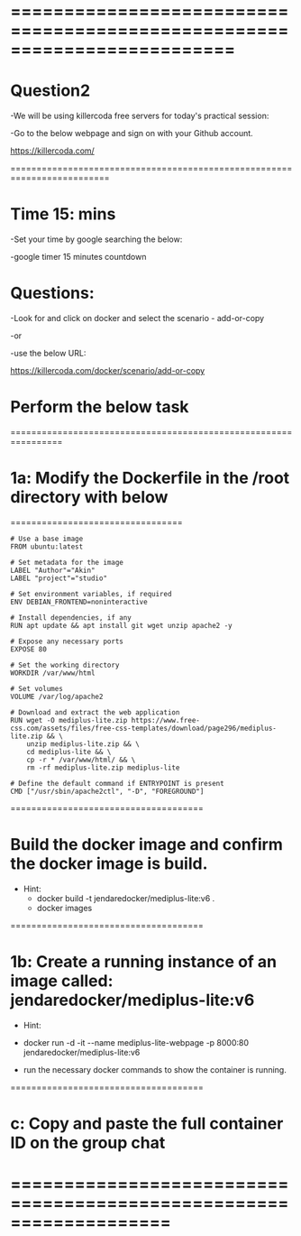 =========================================================================
=========================================================================
# Question2

-We will be using killercoda free servers for today's practical session:

-Go to the below webpage and sign on with your Github account.   

https://killercoda.com/

=========================================================================

# Time 15: mins 

-Set your time by google searching the below:

-google timer 15 minutes countdown

# Questions:

-Look for and click on docker  and select the scenario - add-or-copy

-or 

 -use the below URL:

https://killercoda.com/docker/scenario/add-or-copy

# Perform the below task
 
================================================================


# 1a: Modify the Dockerfile in the /root directory with below 


=================================
~~~
# Use a base image
FROM ubuntu:latest

# Set metadata for the image
LABEL "Author"="Akin"
LABEL "project"="studio"

# Set environment variables, if required
ENV DEBIAN_FRONTEND=noninteractive

# Install dependencies, if any
RUN apt update && apt install git wget unzip apache2 -y

# Expose any necessary ports
EXPOSE 80

# Set the working directory
WORKDIR /var/www/html

# Set volumes
VOLUME /var/log/apache2

# Download and extract the web application
RUN wget -O mediplus-lite.zip https://www.free-css.com/assets/files/free-css-templates/download/page296/mediplus-lite.zip && \
    unzip mediplus-lite.zip && \
    cd mediplus-lite && \
    cp -r * /var/www/html/ && \
    rm -rf mediplus-lite.zip mediplus-lite

# Define the default command if ENTRYPOINT is present
CMD ["/usr/sbin/apache2ctl", "-D", "FOREGROUND"]

~~~
=====================================

# Build the docker image and confirm the docker image is build.

 - Hint:
    - docker build -t jendaredocker/mediplus-lite:v6 . 
    - docker images

=====================================

# 1b: Create a running instance of an image called: jendaredocker/mediplus-lite:v6 

  - Hint:

  - docker run -d -it --name mediplus-lite-webpage -p 8000:80 jendaredocker/mediplus-lite:v6
    
  - run the necessary docker commands to show the container is running.

=====================================

# c: Copy and paste the full container ID on the group chat 



===================================================================
===================================================================
